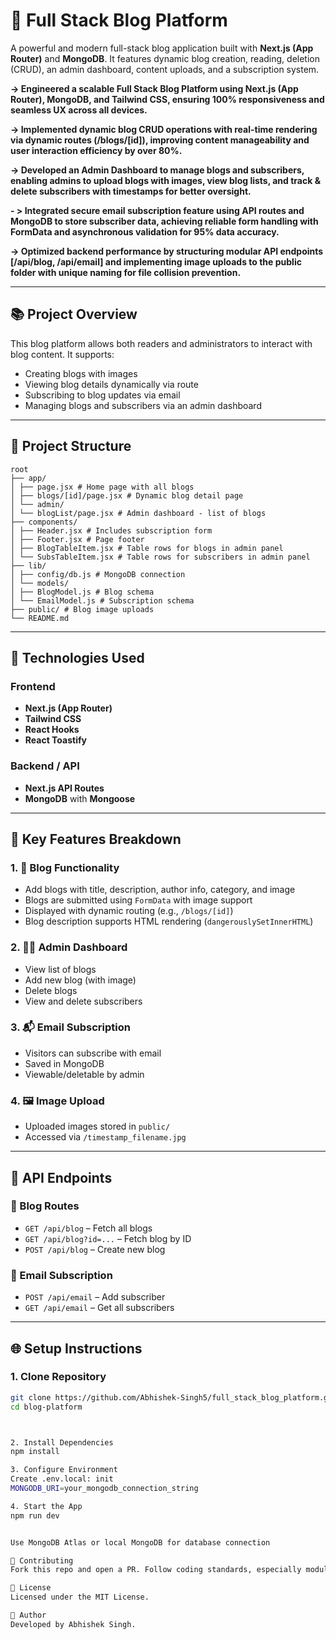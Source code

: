 # 📝 Full Stack Blog Platform

A powerful and modern full-stack blog application built with **Next.js (App Router)** and **MongoDB**. It features dynamic blog creation, reading, deletion (CRUD), an admin dashboard, content uploads, and a subscription system.

**-> Engineered a scalable Full Stack Blog Platform using Next.js (App Router), MongoDB, and
     Tailwind CSS, ensuring 100% responsiveness and seamless UX across all devices.**

**-> Implemented dynamic blog CRUD operations with real-time rendering via dynamic routes
     (/blogs/[id]), improving content manageability and user interaction efficiency by over 80%.**

**-> Developed an Admin Dashboard to manage blogs and subscribers, enabling admins to upload blogs
     with images, view blog lists, and track & delete subscribers with timestamps for better oversight.**

**- > Integrated secure email subscription feature using API routes and MongoDB to store subscriber data,
     achieving reliable form handling with FormData and asynchronous validation for 95% data accuracy.**
 
  **-> Optimized backend performance by structuring modular API endpoints [/api/blog, /api/email] and
    implementing image uploads to the public folder with unique naming for file collision prevention.**
      
---

## 📚 Project Overview

This blog platform allows both readers and administrators to interact with blog content. It supports:

- Creating blogs with images  
- Viewing blog details dynamically via route  
- Subscribing to blog updates via email  
- Managing blogs and subscribers via an admin dashboard  

---

## 📁 Project Structure

    root
    ├── app/
    │ ├── page.jsx # Home page with all blogs
    │ ├── blogs/[id]/page.jsx # Dynamic blog detail page
    │ └── admin/
    │ └── blogList/page.jsx # Admin dashboard - list of blogs
    ├── components/
    │ ├── Header.jsx # Includes subscription form
    │ ├── Footer.jsx # Page footer
    │ ├── BlogTableItem.jsx # Table rows for blogs in admin panel
    │ └── SubsTableItem.jsx # Table rows for subscribers in admin panel
    ├── lib/
    │ ├── config/db.js # MongoDB connection
    │ └── models/
    │ ├── BlogModel.js # Blog schema
    │ └── EmailModel.js # Subscription schema
    ├── public/ # Blog image uploads
    └── README.md



---

## 🔧 Technologies Used

### Frontend
- **Next.js (App Router)**
- **Tailwind CSS**
- **React Hooks**
- **React Toastify**

### Backend / API
- **Next.js API Routes**
- **MongoDB** with **Mongoose**

---

## 🚀 Key Features Breakdown

### 1. 📖 Blog Functionality
- Add blogs with title, description, author info, category, and image
- Blogs are submitted using `FormData` with image support
- Displayed with dynamic routing (e.g., `/blogs/[id]`)
- Blog description supports HTML rendering (`dangerouslySetInnerHTML`)

### 2. 🧑‍💻 Admin Dashboard
- View list of blogs
- Add new blog (with image)
- Delete blogs
- View and delete subscribers

### 3. 📬 Email Subscription
- Visitors can subscribe with email
- Saved in MongoDB
- Viewable/deletable by admin

### 4. 🖼️ Image Upload
- Uploaded images stored in `public/`
- Accessed via `/timestamp_filename.jpg`

---

## 📡 API Endpoints

### 🔹 Blog Routes
- `GET /api/blog` – Fetch all blogs
- `GET /api/blog?id=...` – Fetch blog by ID
- `POST /api/blog` – Create new blog

### 🔹 Email Subscription
- `POST /api/email` – Add subscriber
- `GET /api/email` – Get all subscribers

---

## 🌐 Setup Instructions

### 1. Clone Repository
```bash
git clone https://github.com/Abhishek-Singh5/full_stack_blog_platform.git
cd blog-platform



2. Install Dependencies
npm install

3. Configure Environment
Create .env.local: init
MONGODB_URI=your_mongodb_connection_string

4. Start the App
npm run dev


Use MongoDB Atlas or local MongoDB for database connection

🙌 Contributing
Fork this repo and open a PR. Follow coding standards, especially modular Next.js structure.

📜 License
Licensed under the MIT License.

💬 Author
Developed by Abhishek Singh.
